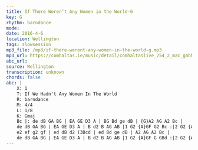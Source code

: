 ```yaml
---
title: If There Weren’t Any Women in the World-G
key: G
rhythm: barndance
mode: 
date: 2016-4-6
location: Wellington
tags: slowsession
mp3_file: /mp3/if-there-werent-any-women-in-the-world-g.mp3
mp3_url: https://comhaltas.ie/music/detail/comhaltaslive_254_2_mac_gabhann_family/
abc_url: 
source: Wellington
transcription: unknown
chords: false
abc: |
    X: 1
    T: If We Hadn't Any Women In The World
    R: barndance
    M: 4/4
    L: 1/8
    K: Gmaj
    Bc |: de dB GA BG | EA GE D3 A | BG Bd ge dB | {G}A2 AG A2 Bc |
    de dB GA BG | EA GE D3 A | B d2 B AG AB |1 G2 {A}GF G2 Bc :|2 G2 {A}GF G GBd ||
    e2 ef g2 gf | ed dB d2 (3Bcd | ed Bd ge dB | A2 AG A2 Bc |
    de dB GA BG | EA GE D3 A | B d2 B AG AB |1 G2 {A}GF G GBd :|2 G2 {A}GF G2 z2 ||    
---
```


